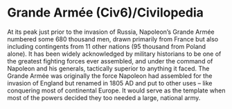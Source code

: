 # Grande Armée (Civ6)/Civilopedia

At its peak just prior to the invasion of Russia, Napoleon’s Grande Armée numbered some 680 thousand men, drawn primarily from France but also including contingents from 11 other nations (95 thousand from Poland alone). It has been widely acknowledged by military historians to be one of the greatest fighting forces ever assembled, and under the command of Napoleon and his generals, tactically superior to anything it faced. The Grande Armée was originally the force Napoleon had assembled for the invasion of England but renamed in 1805 AD and put to other uses – like conquering most of continental Europe. It would serve as the template when most of the powers decided they too needed a large, national army.